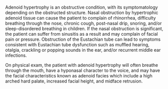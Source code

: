 Adenoid hypertrophy is an obstructive condition, with its symptomatology depending on the obstructed structure. Nasal obstruction by hypertrophic adenoid tissue can cause the patient to complain of rhinorrhea, difficulty breathing through the nose, chronic cough, post-nasal drip, snoring, and/or sleep-disordered breathing in children. If the nasal obstruction is significant, the patient can suffer from sinusitis as a result and may complain of facial pain or pressure. Obstruction of the Eustachian tube can lead to symptoms consistent with Eustachian tube dysfunction such as muffled hearing, otalgia, crackling or popping sounds in the ear, and/or recurrent middle ear infections.

On physical exam, the patient with adenoid hypertrophy will often breathe through the mouth, have a hyponasal character to the voice, and may have the facial characteristics known as adenoid facies which include a high arched hard palate, increased facial height, and midface retrusion.